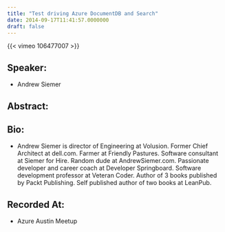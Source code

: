 ```yaml
---
title: "Test driving Azure DocumentDB and Search"
date: 2014-09-17T11:41:57.0000000
draft: false
---
```


{{< vimeo 106477007 >}}

## Speaker:

 - Andrew Siemer

## Abstract:



## Bio:

 - <p>Andrew Siemer is director of Engineering at Volusion. Former Chief Architect at dell.com. Farmer at Friendly Pastures. Software consultant at Siemer for Hire. Random dude at AndrewSiemer.com. Passionate developer and career coach at Developer Springboard. Software development professor at Veteran Coder. Author of 3 books published by Packt Publishing. Self published author of two books at LeanPub.</p>

## Recorded At:

 - Azure Austin Meetup


